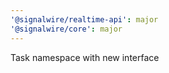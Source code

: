 ```yaml
---
'@signalwire/realtime-api': major
'@signalwire/core': major
---
```


Task namespace with new interface
